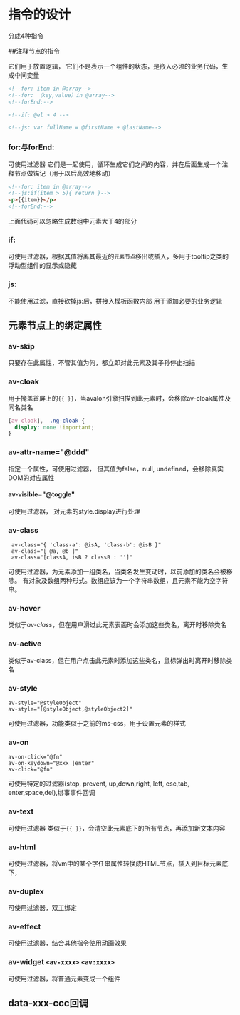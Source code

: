 指令的设计
==========

分成4种指令

##注释节点的指令

它们用于放置逻辑， 它们不是表示一个组件的状态，是嵌入必须的业务代码，生成中间变量

```html
<!--for: item in @array-->
<!--for: （key,value）in @array-->
<!--forEnd:-->

<!--if: @el > 4 -->

<!--js: var fullName = @firstName + @lastName-->

```
### for:与forEnd:
可使用过滤器 它们是一起使用，循环生成它们之间的内容，并在后面生成一个注释节点做锚记（用于以后高效地移动）

```html
<!--for: item in @array-->
<!--js:if(item > 5){ return }-->
<p>{{item}}</p>
<!--forEnd:-->
```

上面代码可以忽略生成数组中元素大于4的部分

### if:
可使用过滤器，根据其值将离其最近的`元素节点`移出或插入，多用于tooltip之类的浮动型组件的显示或隐藏

### js:
不能使用过滤，直接砍掉js:后，拼接入模板函数内部
用于添加必要的业务逻辑


## 元素节点上的绑定属性

### av-skip
只要存在此属性，不管其值为何，都立即对此元素及其子孙停止扫描

### av-cloak
用于掩盖首屏上的`{{ }}`，当avalon引擎扫描到此元素时，会移除av-cloak属性及同名类名

```css
[av-cloak],  .ng-cloak {
  display: none !important;
}
```

### av-attr-name="@ddd"
指定一个属性，可使用过滤器， 但其值为false，null, undefined，会移除真实DOM的对应属性

#### av-visible="@toggle"
可使用过滤器， 对元素的style.display进行处理

### av-class
```
 av-class="{ 'class-a': @isA, 'class-b': @isB }"
 av-class="[ @a, @b ]"
 av-class="[classA, isB ? classB : '']"
```
可使用过滤器，为元素添加一组类名，当类名发生变动时，以前添加的类名会被移除。 有对象及数组两种形式。数组应该为一个字符串数组，且元素不能为空字符串。

### av-hover
类似于*av-class*，但在用户滑过此元素表面时会添加这些类名，离开时移除类名

### av-active

类似于av-class，但在用户点击此元素时添加这些类名，鼠标弹出时离开时移除类名

### av-style
```
av-style="@styleObject"
av-style="[@styleObject,@styleObject2]"
```
可使用过滤器，功能类似于之前的ms-css，用于设置元素的样式

### av-on
```
av-on-click="@fn"
av-on-keydown="@xxx |enter"
av-click="@fn"
```
可使用特定的过滤器(stop, prevent, up,down,right, left, esc,tab, enter,space,del),绑事事件回调

### av-text
可使用过滤器 类似于`{{ }}`，会清空此元素底下的所有节点，再添加新文本内容

### av-html
可使用过滤器，将vm中的某个字任串属性转换成HTML节点，插入到目标元素底下，


### av-duplex
可使用过滤器，双工绑定


### av-effect
可使用过滤器，结合其他指令使用动画效果

### av-widget `<av-xxxx>` `<av:xxxx>`
可使用过滤器，将普通元素变成一个组件

## data-xxx-ccc回调
